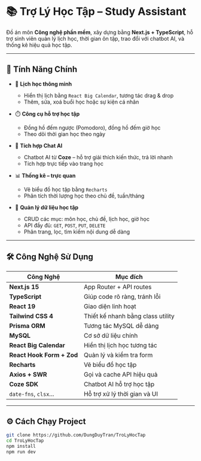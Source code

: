 # 📚 Trợ Lý Học Tập – Study Assistant

Đồ án môn **Công nghệ phần mềm**, xây dựng bằng **Next.js + TypeScript**, hỗ trợ sinh viên quản lý lịch học, thời gian ôn tập, trao đổi với chatbot AI, và thống kê hiệu quả học tập.

---

## 🚀 Tính Năng Chính

- 📅 **Lịch học thông minh**

  - Hiển thị lịch bằng `React Big Calendar`, tương tác drag & drop
  - Thêm, sửa, xoá buổi học hoặc sự kiện cá nhân

- ⏱️ **Công cụ hỗ trợ học tập**

  - Đồng hồ đếm ngược (Pomodoro), đồng hồ đếm giờ học
  - Theo dõi thời gian học theo ngày

- 💬 **Tích hợp Chat AI**

  - Chatbot AI từ **Coze** – hỗ trợ giải thích kiến thức, trả lời nhanh
  - Tích hợp trực tiếp vào trang học

- 📊 **Thống kê – trực quan**

  - Vẽ biểu đồ học tập bằng `Recharts`
  - Phân tích thời lượng học theo chủ đề, tuần/tháng

- 🧩 **Quản lý dữ liệu học tập**
  - CRUD các mục: môn học, chủ đề, lịch học, giờ học
  - API đầy đủ: `GET`, `POST`, `PUT`, `DELETE`
  - Phân trang, lọc, tìm kiếm nội dung dễ dàng

---

## 🛠 Công Nghệ Sử Dụng

| Công Nghệ                 | Mục đích                          |
| ------------------------- | --------------------------------- |
| **Next.js 15**            | App Router + API routes           |
| **TypeScript**            | Giúp code rõ ràng, tránh lỗi      |
| **React 19**              | Giao diện linh hoạt               |
| **Tailwind CSS 4**        | Thiết kế nhanh bằng class utility |
| **Prisma ORM**            | Tương tác MySQL dễ dàng           |
| **MySQL**                 | Cơ sở dữ liệu chính               |
| **React Big Calendar**    | Hiển thị lịch học tương tác       |
| **React Hook Form + Zod** | Quản lý và kiểm tra form          |
| **Recharts**              | Vẽ biểu đồ học tập                |
| **Axios + SWR**           | Gọi và cache API hiệu quả         |
| **Coze SDK**              | Chatbot AI hỗ trợ học tập         |
| `date-fns`, `clsx`...     | Hỗ trợ xử lý thời gian và UI      |

---

## ⚙️ Cách Chạy Project

```bash
git clone https://github.com/DungDuyTran/TroLyHocTap
cd TroLyHocTap
npm install
npm run dev
```

